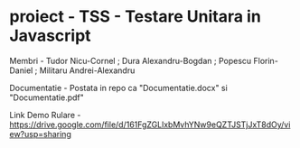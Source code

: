 # proiect - TSS - Testare Unitara in Javascript

Membri - Tudor Nicu-Cornel ; Dura Alexandru-Bogdan ; Popescu Florin-Daniel ; Militaru Andrei-Alexandru

Documentatie - Postata in repo ca "Documentatie.docx" si "Documentatie.pdf"

Link Demo Rulare - https://drive.google.com/file/d/161FgZGLlxbMvhYNw9eQZTJSTjJxT8dOy/view?usp=sharing